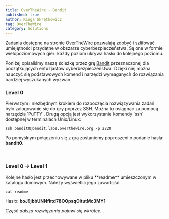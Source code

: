 ```yaml
---
title: OverTheWire - Bandit
published: true
author: Kinga Skrętkowicz
tag: OverTheWire
category: Solutions
---
```


Zadania dostępne na stronie <a href="https://overthewire.org">OverTheWire</a> pozwalają zdobyć i szlifować umiejętności przydatne w obszarze cyberbezpieczeństwa. Są one w formie wielopoziomowych gier: każdy poziom ukrywa hasło do kolejnego poziomu.

Poniżej opisaliśmy naszą ścieżkę przez grę <a href="https://overthewire.org/wargames/bandit/">Bandit</a> przeznaczonej dla początkujących entuzjastów cyberbezpieczeństwa. Dzięki niej można nauczyć się podstawowych komend i narzędzi wymaganych do rozwiązania bardziej wyszukanych wyzwań.

<h3>Level 0</h3>
Pierwszym i niezbędnym krokiem do rozpoczęcia rozwiązywania zadań było zalogowanie się do gry poprzez SSH. Można to osiągnąć za pomocą narzędzia `PuTTY`. Drugą opcją jest wykorzystanie komendy `ssh` dostępnej w terminalach Unix/Linux:

```
ssh bandit0@bandit.labs.overthewire.org -p 2220
```

Po pomyślnym połączeniu się z grą zostaniemy poproszeni o podanie hasła: **bandit0**.

</br>
<h3>Level 0 → Level 1</h3>
Kolejne hasło jest przechowywane w pliku **readme** umieszczonym w katalogu domowym. Należy wyświetlić jego zawartość:

```
cat readme
```

Hasło: **boJ9jbbUNNfktd78OOpsqOltutMc3MY1**

_Część dalsza rozwiązania pojawi się wkrótce..._